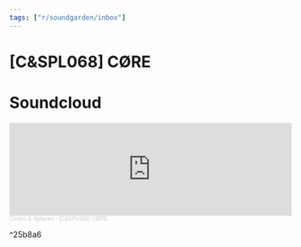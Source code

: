 ```yaml
---
tags: ["r/soundgarden/inbox"]
---
```


# \[C&SPL068\] CØRE

# Soundcloud

<iframe width="100%" height="166" scrolling="no" frameborder="no" allow="autoplay" src="https://w.soundcloud.com/player/?url=https%3A//api.soundcloud.com/tracks/985330444&color=%23ff5500&auto_play=false&hide_related=false&show_comments=true&show_user=true&show_reposts=false&show_teaser=true"></iframe><div style="font-size: 10px; color: #cccccc;line-break: anywhere;word-break: normal;overflow: hidden;white-space: nowrap;text-overflow: ellipsis; font-family: Interstate,Lucida Grande,Lucida Sans Unicode,Lucida Sans,Garuda,Verdana,Tahoma,sans-serif;font-weight: 100;"><a href="https://soundcloud.com/circles-spheres" title="Circles &amp; Spheres" target="_blank" style="color: #cccccc; text-decoration: none;">Circles &amp; Spheres</a> · <a href="https://soundcloud.com/circles-spheres/cspl068-core" title="[C&amp;SPL068] CØRE" target="_blank" style="color: #cccccc; text-decoration: none;">[C&amp;SPL068] CØRE</a></div>

^25b8a6
